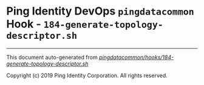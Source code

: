 
# Ping Identity DevOps `pingdatacommon` Hook - `184-generate-topology-descriptor.sh`

---
This document auto-generated from _[pingdatacommon/hooks/184-generate-topology-descriptor.sh](https://github.com/pingidentity/pingidentity-docker-builds/blob/master/pingdatacommon/hooks/184-generate-topology-descriptor.sh)_

Copyright (c)  2019 Ping Identity Corporation. All rights reserved.
